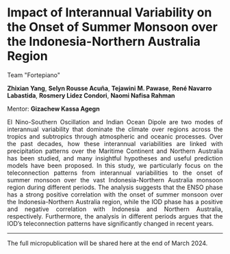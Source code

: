 # Impact of Interannual Variability on the Onset of Summer Monsoon over the Indonesia-Northern Australia Region

Team "Fortepiano"

**Zhixian Yang**, **Selyn Rousse Acuña**, **Tejawini M. Pawase**, **René Navarro Labastida**, **Rosmery Lidez Condori**, **Naomi Nafisa Rahman**

Mentor: **Gizachew Kassa Agegn**

<div style="text-align: justify">
El Nino-Southern Oscillation and Indian Ocean Dipole are two modes of interannual variability that dominate the climate over regions across the tropics and subtropics through atmospheric and oceanic processes. Over the past decades, how these interannual variabilities are linked with precipitation patterns over the Maritime Continent and Northern Australia has been studied, and many insightful hypotheses and useful prediction models have been proposed. In this study, we particularly focus on the teleconnection patterns from interannual variabilities to the onset of summer monsoon over the vast Indonesia-Northern Australia monsoon region during different periods. The analysis suggests that the ENSO phase has a strong positive correlation with the onset of summer monsoon over the Indonesia-Northern Australia region, while the IOD phase has a positive and negative correlation with Indonesia and Northern Australia, respectively. Furthermore, the analysis in different periods argues that the IOD’s teleconnection patterns have significantly changed in recent years.
</div>

---
The full micropublication will be shared here at the end of March 2024.